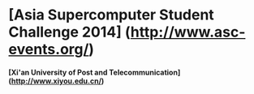 [Asia Supercomputer Student Challenge 2014] (http://www.asc-events.org/)
=======================================
#### [Xi'an University of Post and Telecommunication] (http://www.xiyou.edu.cn/)
